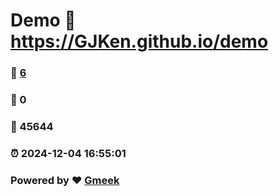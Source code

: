 # Demo :link: https://GJKen.github.io/demo 
### :page_facing_up: [6](https://GJKen.github.io/demo/tag.html) 
### :speech_balloon: 0 
### :hibiscus: 45644 
### :alarm_clock: 2024-12-04 16:55:01 
### Powered by :heart: [Gmeek](https://github.com/Meekdai/Gmeek)
